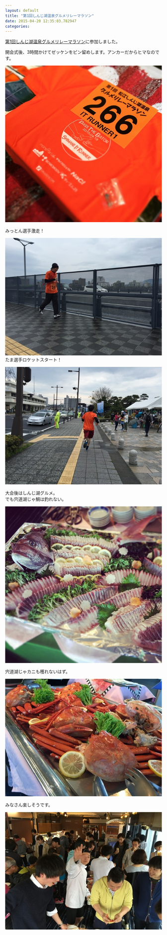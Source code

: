 ```yaml
---
layout: default
title: "第1回しんじ湖温泉グルメリレーマラソン"
date: 2015-04-20 12:35:03.782947
categories: 
---
```


[第1回しんじ湖温泉グルメリレーマラソン](http://plusvalue.co.jp/relay_shinjiko/)に参加しました。

開会式後、3時間かけてゼッケンをピン留めします。アンカーだからヒマなのです。

![ゼッケン](/assets/images/201504/11111493_1582077582056970_1908160698_n.jpg)

みっとん選手激走！

![たま](/assets/images/201504/IMG_4467.JPG)
たま選手ロケットスタート！

![たま](/assets/images/201504/tamaruns.jpg)

大会後はしんじ湖グルメ。  
でも宍道湖じゃ鯛は釣れない。

![御造里](/assets/images/201504/11117055_1408033592849607_1806868752_n.jpg)

宍道湖じゃカニも穫れないはず。

![紅ずわいガニ](/assets/images/201504/IMG_4475.JPG)

みなさん楽しそうです。

![エース](/assets/images/201504/IMG_4478.JPG)


